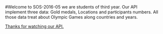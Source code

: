 #Welcome to SOS-2016-05
we are students of third year. Our API implement three data: Gold medals, Locations and participants numbers. All those data treat about Olympic Games along countries and years.

<a href="http://sos-2016-05.herokuapp.com/">Thanks for watching our API.</a>
